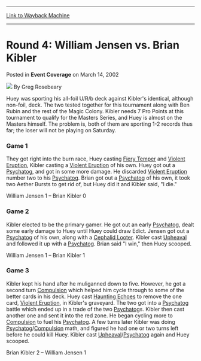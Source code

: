 
---
[Link to Wayback Machine](https://web.archive.org/web/20220526220035/https://magic.wizards.com/en/articles/archive/event-coverage/round-4-william-jensen-vs-brian-kibler-2002-03-14)

[_metadata_:author]:- "Greg Rosebeary"
[_metadata_:description]:- "Huey was sporting his all-foil U/R/b deck against Kibler's identical, although non-foil, deck. The two tested together for this tournament along with Ben Rubin and the rest of the Magic Colony. Kibler needs 7 Pro Points at this tournament to qualify for the Masters Series, and Huey is almost on the Masters himself. The problem is, both of them are sporting 1-2 records thus"
[_metadata_:generator]:- "Drupal 7 (http://drupal.org)"
[_metadata_:node]:- "800621"
[_metadata_:publish_date]:- "2002-03-14"
[_metadata_:source]:- "div-main-content"
[_metadata_:title]:- "Round 4: William Jensen vs. Brian Kibler"
[_metadata_:wayback_capture_timestamp]:- "2022-05-26 22:00:35"
[_metadata_:wayback_raw_url]:- "https://web.archive.org/web/20220526220035id_/https://magic.wizards.com/en/articles/archive/event-coverage/round-4-william-jensen-vs-brian-kibler-2002-03-14"
[_metadata_:wayback_url]:- "https://magic.wizards.com/en/articles/archive/event-coverage/round-4-william-jensen-vs-brian-kibler-2002-03-14"
---


Round 4: William Jensen vs. Brian Kibler
========================================



 Posted in **Event Coverage**
 on March 14, 2002 






![](https://media.magic.wizards.com/styles/auth_small/public/generic-avatar-150_713.png)
By Greg Rosebeary











Huey was sporting his all-foil U/R/b deck against Kibler's identical, although non-foil, deck. The two tested together for this tournament along with Ben Rubin and the rest of the Magic Colony. Kibler needs 7 Pro Points at this tournament to qualify for the Masters Series, and Huey is almost on the Masters himself. The problem is, both of them are sporting 1-2 records thus far; the loser will not be playing on Saturday.

### Game 1

They got right into the burn race, Huey casting [Fiery Temper](https://gatherer.wizards.com/Pages/Card/Details.aspx?name=Fiery+Temper) and [Violent Eruption](https://gatherer.wizards.com/Pages/Card/Details.aspx?name=Violent+Eruption), Kibler casting a [Violent Eruption](https://gatherer.wizards.com/Pages/Card/Details.aspx?name=Violent+Eruption) of his own. Huey got out a [Psychatog](https://gatherer.wizards.com/Pages/Card/Details.aspx?name=Psychatog), and got in some more damage. He discarded [Violent Eruption](https://gatherer.wizards.com/Pages/Card/Details.aspx?name=Violent+Eruption) number two to his [Psychatog](https://gatherer.wizards.com/Pages/Card/Details.aspx?name=Psychatog). Brian got out a [Psychatog](https://gatherer.wizards.com/Pages/Card/Details.aspx?name=Psychatog) of his own, it took two Aether Bursts to get rid of, but Huey did it and Kibler said, "I die."

William Jensen 1 – Brian Kibler 0

### Game 2

Kibler elected to be the primary gamer. He got out an early [Psychatog](https://gatherer.wizards.com/Pages/Card/Details.aspx?name=Psychatog), dealt some early damage to Huey until Huey could draw Edict. Jensen got out a [Psychatog](https://gatherer.wizards.com/Pages/Card/Details.aspx?name=Psychatog) of his own, along with a [Cephalid Looter](https://gatherer.wizards.com/Pages/Card/Details.aspx?name=Cephalid+Looter). Kibler cast [Upheaval](https://gatherer.wizards.com/Pages/Card/Details.aspx?name=Upheaval) and followed it up with a [Psychatog](https://gatherer.wizards.com/Pages/Card/Details.aspx?name=Psychatog). Brian said "I win," then Huey scooped.

William Jensen 1 – Brian Kibler 1

### Game 3

Kibler kept his hand after he muliganned down to five. However, he got a second turn [Compulsion](https://gatherer.wizards.com/Pages/Card/Details.aspx?name=Compulsion) which helped him cycle through to some of the better cards in his deck. Huey cast [Haunting Echoes](https://gatherer.wizards.com/Pages/Card/Details.aspx?name=Haunting+Echoes) to remove the one card, [Violent Eruption](https://gatherer.wizards.com/Pages/Card/Details.aspx?name=Violent+Eruption), in Kibler's graveyard. The two got into a [Psychatog](https://gatherer.wizards.com/Pages/Card/Details.aspx?name=Psychatog) battle which ended up in a trade of the two [Psychatog](https://gatherer.wizards.com/Pages/Card/Details.aspx?name=Psychatog)s. Kibler then cast another one and sent it into the red zone. He began cycling more to [Compulsion](https://gatherer.wizards.com/Pages/Card/Details.aspx?name=Compulsion) to fuel his [Psychatog](https://gatherer.wizards.com/Pages/Card/Details.aspx?name=Psychatog). A few turns later Kibler was doing [Psychatog](https://gatherer.wizards.com/Pages/Card/Details.aspx?name=Psychatog)/[Compulsion](https://gatherer.wizards.com/Pages/Card/Details.aspx?name=Compulsion) math, and figured he had one or two turns left before he could kill Huey. Kibler cast [Upheaval](https://gatherer.wizards.com/Pages/Card/Details.aspx?name=Upheaval)/[Psychatog](https://gatherer.wizards.com/Pages/Card/Details.aspx?name=Psychatog) again and Huey scooped.

Brian Kibler 2 – William Jensen 1








